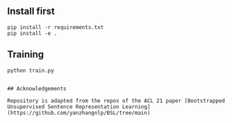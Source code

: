 ## Install first


```
pip install -r requirements.txt
pip install -e .

```` 

## Training

````
python train.py


## Acknowledgements

Repository is adapted from the repos of the ACL 21 paper [Bootstrapped Unsupervised Sentence Representation Learning](https://github.com/yanzhangnlp/BSL/tree/main) 
